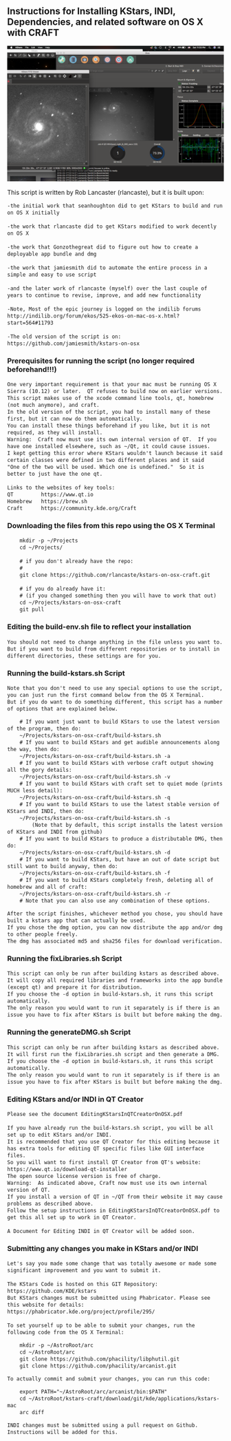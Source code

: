 ## Instructions for Installing KStars, INDI, Dependencies, and related software on OS X with CRAFT

![Screenshot of KStars on OS X](ScreenShotKStarsOnOSX.png "Screenshot of KStars on OS X")

This script is written by Rob Lancaster (rlancaste), but it is built upon:

	-the initial work that seanhoughton did to get KStars to build and run on OS X initially
	
	-the work that rlancaste did to get KStars modified to work decently on OS X
	
	-the work that Gonzothegreat did to figure out how to create a deployable app bundle and dmg
	
	-the work that jamiesmith did to automate the entire process in a simple and easy to use script
	
	-and the later work of rlancaste (myself) over the last couple of years to continue to revise, improve, and add new functionality

	-Note, Most of the epic journey is logged on the indilib forums http://indilib.org/forum/ekos/525-ekos-on-mac-os-x.html?start=564#11793
	
	-The old version of the script is on: https://github.com/jamiesmith/kstars-on-osx

### Prerequisites for running the script (no longer required beforehand!!!)

	One very important requirement is that your mac must be running OS X Sierra (10.12) or later.  QT refuses to build now on earlier versions.
	This script makes use of the xcode command line tools, qt, homebrew (not much anymore), and craft.
	In the old version of the script, you had to install many of these first, but it can now do them automatically. 
	You can install these things beforehand if you like, but it is not required, as they will install.
	Warning:  Craft now must use its own internal version of QT.  If you have one installed elsewhere, such as ~/Qt, it could cause issues.  
	I kept getting this error where KStars wouldn't launch because it said certain classes were defined in two different places and it said 
	"One of the two will be used. Which one is undefined."  So it is better to just have the one qt.

	Links to the websites of key tools:
	QT         https://www.qt.io
	Homebrew   https://brew.sh
	Craft      https://community.kde.org/Craft

### Downloading the files from this repo using the OS X Terminal

```console
	mkdir -p ~/Projects
	cd ~/Projects/
	
	# if you don't already have the repo:
	# 
	git clone https://github.com/rlancaste/kstars-on-osx-craft.git
	
	# if you do already have it:
	# (if you changed something then you will have to work that out)
	cd ~/Projects/kstars-on-osx-craft
	git pull
```

### Editing the build-env.sh file to reflect your installation

	You should not need to change anything in the file unless you want to.  
	But if you want to build from different repositories or to install in different directories, these settings are for you.

### Running the build-kstars.sh Script

	Note that you don't need to use any special options to use the script, you can just run the first command below from the OS X Terminal.
	But if you do want to do something different, this script has a number of options that are explained below.
	
```console
	# If you want just want to build KStars to use the latest version of the program, then do:
	~/Projects/kstars-on-osx-craft/build-kstars.sh
	# If you want to build KStars and get audible announcements along the way, then do:
	~/Projects/kstars-on-osx-craft/build-kstars.sh -a
	# If you want to build KStars with verbose craft output showing all the gory details:
	~/Projects/kstars-on-osx-craft/build-kstars.sh -v
	# If you want to build KStars with craft set to quiet mode (prints MUCH less detail):
	~/Projects/kstars-on-osx-craft/build-kstars.sh -q
	# If you want to build KStars to use the latest stable version of KStars and INDI, then do:
	~/Projects/kstars-on-osx-craft/build-kstars.sh -s
		(Note that by default, this script installs the latest version of KStars and INDI from github)
	# If you want to build KStars to produce a distributable DMG, then do:
	~/Projects/kstars-on-osx-craft/build-kstars.sh -d
	# If you want to build KStars, but have an out of date script but still want to build anyway, then do:
	~/Projects/kstars-on-osx-craft/build-kstars.sh -f
	# If you want to build KStars completely fresh, deleting all of homebrew and all of craft:
	~/Projects/kstars-on-osx-craft/build-kstars.sh -r
	# Note that you can also use any combination of these options.
```

	After the script finishes, whichever method you chose, you should have built a kstars app that can actually be used.
	If you chose the dmg option, you can now distribute the app and/or dmg to other people freely.  
	The dmg has associated md5 and sha256 files for download verification.

### Running the fixLibraries.sh Script

	This script can only be run after building kstars as described above.  
	It will copy all required libraries and frameworks into the app bundle (except qt) and prepare it for distribution.  
	If you choose the -d option in build-kstars.sh, it runs this script automatically.  
	The only reason you would want to run it separately is if there is an issue you have to fix after KStars is built but before making the dmg.

### Running the generateDMG.sh Script

	This script can only be run after building kstars as described above.  
	It will first run the fixLibraries.sh script and then generate a DMG.  
	If you choose the -d option in build-kstars.sh, it runs this script automatically.  
	The only reason you would want to run it separately is if there is an issue you have to fix after KStars is built but before making the dmg.

### Editing KStars and/or INDI in QT Creator

	Please see the document EditingKStarsInQTCreatorOnOSX.pdf

	If you have already run the build-kstars.sh script, you will be all set up to edit KStars and/or INDI.  
	It is recommended that you use QT Creator for this editing because it has extra tools for editing QT specific files like GUI interface files.
	So you will want to first install QT Creator from QT's website: https://www.qt.io/download-qt-installer
	The open source license version is free of charge.
	Warning:  As indicated above, Craft now must use its own internal version of QT.  
	If you install a version of QT in ~/QT from their website it may cause problems as described above.  
	Follow the setup instructions in EditingKStarsInQTCreatorOnOSX.pdf to get this all set up to work in QT Creator.
	
	A Document for Editing INDI in QT Creator will be added soon.
	
### Submitting any changes you make in KStars and/or INDI

	Let's say you made some change that was totally awesome or made some significant improvement and you want to submit it.
	
	The KStars Code is hosted on this GIT Repository: https://github.com/KDE/kstars
	But KStars changes must be submitted using Phabricator. Please see this website for details: https://phabricator.kde.org/project/profile/295/
	
	To set yourself up to be able to submit your changes, run the following code from the OS X Terminal:
```console
	mkdir -p ~/AstroRoot/arc
	cd ~/AstroRoot/arc
	git clone https://github.com/phacility/libphutil.git
	git clone https://github.com/phacility/arcanist.git
```
	To actually commit and submit your changes, you can run this code:
```console
	export PATH="~/AstroRoot/arc/arcanist/bin:$PATH"
	cd ~/AstroRoot/kstars-craft/download/git/kde/applications/kstars-mac
	arc diff
```
	
	INDI changes must be submitted using a pull request on Github.  Instructions will be added for this.


